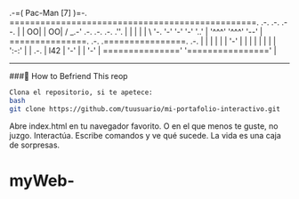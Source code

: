 .-=( Pac-Man [7] )=-.
================================================.
     .-.   .-.     .--.                         |
    | OO| | OO|   / _.-' .-.   .-.  .-.   .''.  |
    |   | |   |   \  '-. '-'   '-'  '-'   '..'  |
    '^^^' '^^^'    '--'                         |
===============.  .-.  .================.  .-.  |
               | |   | |                |  '-'  |
               | |   | |                |       |
               | ':-:' |                |  .-.  |
l42            |  '-'  |                |  '-'  |
==============='       '================'       |

------------------------------------------------

###🤖 How to Befriend This reop

```bash
Clona el repositorio, si te apetece:
bash
git clone https://github.com/tuusuario/mi-portafolio-interactivo.git
```

Abre index.html en tu navegador favorito. O en el que menos te guste, no juzgo.
Interactúa. Escribe comandos y ve qué sucede. La vida es una caja de sorpresas.
# myWeb-
